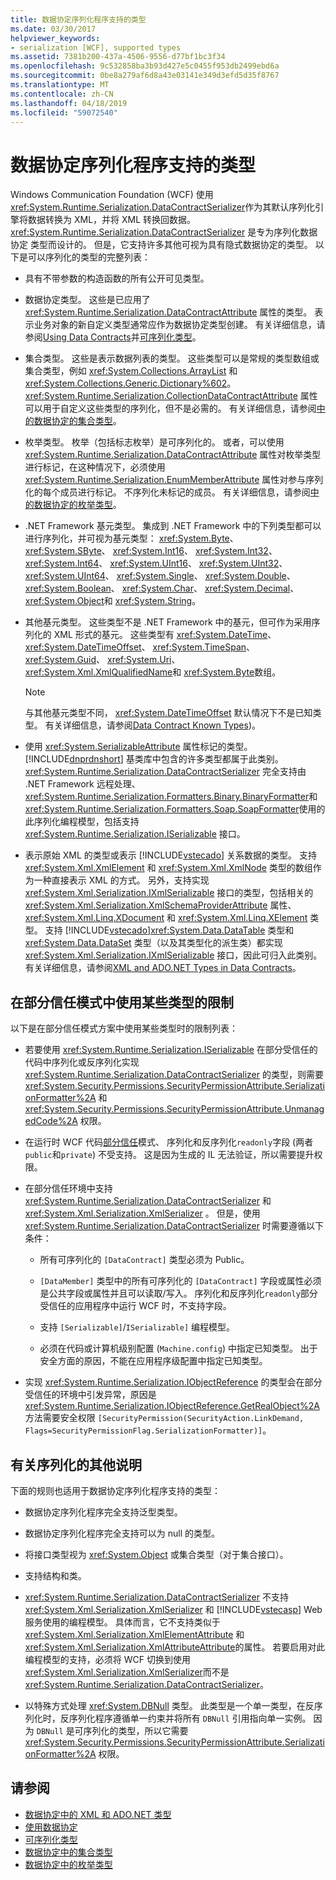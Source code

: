 ```yaml
---
title: 数据协定序列化程序支持的类型
ms.date: 03/30/2017
helpviewer_keywords:
- serialization [WCF], supported types
ms.assetid: 7381b200-437a-4506-9556-d77bf1bc3f34
ms.openlocfilehash: 9c532858ba3b93d427e5c0455f953db2499ebd6a
ms.sourcegitcommit: 0be8a279af6d8a43e03141e349d3efd5d35f8767
ms.translationtype: MT
ms.contentlocale: zh-CN
ms.lasthandoff: 04/18/2019
ms.locfileid: "59072540"
---
```

# <a name="types-supported-by-the-data-contract-serializer"></a>数据协定序列化程序支持的类型
Windows Communication Foundation (WCF) 使用<xref:System.Runtime.Serialization.DataContractSerializer>作为其默认序列化引擎将数据转换为 XML，并将 XML 转换回数据。 <xref:System.Runtime.Serialization.DataContractSerializer> 是专为序列化数据协定  类型而设计的。 但是，它支持许多其他可视为具有隐式数据协定的类型。 以下是可以序列化的类型的完整列表：  
  
-   具有不带参数的构造函数的所有公开可见类型。  
  
-   数据协定类型。 这些是已应用了 <xref:System.Runtime.Serialization.DataContractAttribute> 属性的类型。 表示业务对象的新自定义类型通常应作为数据协定类型创建。 有关详细信息，请参阅[Using Data Contracts](../../../../docs/framework/wcf/feature-details/using-data-contracts.md)并[可序列化类型](../../../../docs/framework/wcf/feature-details/serializable-types.md)。  
  
-   集合类型。 这些是表示数据列表的类型。 这些类型可以是常规的类型数组或集合类型，例如 <xref:System.Collections.ArrayList> 和 <xref:System.Collections.Generic.Dictionary%602>。 <xref:System.Runtime.Serialization.CollectionDataContractAttribute> 属性可以用于自定义这些类型的序列化，但不是必需的。 有关详细信息，请参阅[中的数据协定的集合类型](../../../../docs/framework/wcf/feature-details/collection-types-in-data-contracts.md)。  
  
-   枚举类型。 枚举（包括标志枚举）是可序列化的。 或者，可以使用 <xref:System.Runtime.Serialization.DataContractAttribute> 属性对枚举类型进行标记，在这种情况下，必须使用 <xref:System.Runtime.Serialization.EnumMemberAttribute> 属性对参与序列化的每个成员进行标记。 不序列化未标记的成员。 有关详细信息，请参阅[中的数据协定的枚举类型](../../../../docs/framework/wcf/feature-details/enumeration-types-in-data-contracts.md)。  
  
-   .NET Framework 基元类型。 集成到 .NET Framework 中的下列类型都可以进行序列化，并可视为基元类型： <xref:System.Byte>、 <xref:System.SByte>、 <xref:System.Int16>、 <xref:System.Int32>、 <xref:System.Int64>、 <xref:System.UInt16>、 <xref:System.UInt32>、 <xref:System.UInt64>、 <xref:System.Single>、 <xref:System.Double>、 <xref:System.Boolean>、 <xref:System.Char>、 <xref:System.Decimal>、 <xref:System.Object>和 <xref:System.String>。  
  
-   其他基元类型。 这些类型不是 .NET Framework 中的基元，但可作为采用序列化的 XML 形式的基元。 这些类型有 <xref:System.DateTime>、 <xref:System.DateTimeOffset>、 <xref:System.TimeSpan>、 <xref:System.Guid>、 <xref:System.Uri>、 <xref:System.Xml.XmlQualifiedName>和 <xref:System.Byte>数组。  
  
    > [!NOTE]
    >  与其他基元类型不同， <xref:System.DateTimeOffset> 默认情况下不是已知类型。 有关详细信息，请参阅[Data Contract Known Types](../../../../docs/framework/wcf/feature-details/data-contract-known-types.md))。  
  
-   使用 <xref:System.SerializableAttribute> 属性标记的类型。 [!INCLUDE[dnprdnshort](../../../../includes/dnprdnshort-md.md)] 基类库中包含的许多类型都属于此类别。 <xref:System.Runtime.Serialization.DataContractSerializer> 完全支持由 .NET Framework 远程处理、 <xref:System.Runtime.Serialization.Formatters.Binary.BinaryFormatter>和 <xref:System.Runtime.Serialization.Formatters.Soap.SoapFormatter>使用的此序列化编程模型，包括支持 <xref:System.Runtime.Serialization.ISerializable> 接口。  
  
-   表示原始 XML 的类型或表示 [!INCLUDE[vstecado](../../../../includes/vstecado-md.md)] 关系数据的类型。 支持 <xref:System.Xml.XmlElement> 和 <xref:System.Xml.XmlNode> 类型的数组作为一种直接表示 XML 的方式。 另外，支持实现 <xref:System.Xml.Serialization.IXmlSerializable> 接口的类型，包括相关的 <xref:System.Xml.Serialization.XmlSchemaProviderAttribute> 属性、 <xref:System.Xml.Linq.XDocument> 和 <xref:System.Xml.Linq.XElement> 类型。 支持 [!INCLUDE[vstecado](../../../../includes/vstecado-md.md)]<xref:System.Data.DataTable> 类型和 <xref:System.Data.DataSet> 类型（以及其类型化的派生类）都实现 <xref:System.Xml.Serialization.IXmlSerializable> 接口，因此可归入此类别。 有关详细信息，请参阅[XML and ADO.NET Types in Data Contracts](../../../../docs/framework/wcf/feature-details/xml-and-ado-net-types-in-data-contracts.md)。  
  
## <a name="limitations-of-using-certain-types-in-partial-trust-mode"></a>在部分信任模式中使用某些类型的限制  
 以下是在部分信任模式方案中使用某些类型时的限制列表：  
  
-   若要使用 <xref:System.Runtime.Serialization.ISerializable> 在部分受信任的代码中序列化或反序列化实现 <xref:System.Runtime.Serialization.DataContractSerializer> 的类型，则需要 <xref:System.Security.Permissions.SecurityPermissionAttribute.SerializationFormatter%2A> 和 <xref:System.Security.Permissions.SecurityPermissionAttribute.UnmanagedCode%2A> 权限。  
  
-   在运行时 WCF 代码[部分信任](../../../../docs/framework/wcf/feature-details/partial-trust.md)模式、 序列化和反序列化`readonly`字段 (两者`public`和`private`) 不受支持。 这是因为生成的 IL 无法验证，所以需要提升权限。  
  
-   在部分信任环境中支持 <xref:System.Runtime.Serialization.DataContractSerializer> 和 <xref:System.Xml.Serialization.XmlSerializer> 。 但是，使用 <xref:System.Runtime.Serialization.DataContractSerializer> 时需要遵循以下条件：  
  
    -   所有可序列化的 `[DataContract]` 类型必须为 Public。  
  
    -   `[DataMember]` 类型中的所有可序列化的 `[DataContract]` 字段或属性必须是公共字段或属性并且可以读取/写入。 序列化和反序列化`readonly`部分受信任的应用程序中运行 WCF 时，不支持字段。  
  
    -   支持 `[Serializable]`/`ISerializable]` 编程模型。  
  
    -   必须在代码或计算机级别配置 (`Machine.config`) 中指定已知类型。 出于安全方面的原因，不能在应用程序级配置中指定已知类型。  
  
-   实现 <xref:System.Runtime.Serialization.IObjectReference> 的类型会在部分受信任的环境中引发异常，原因是 <xref:System.Runtime.Serialization.IObjectReference.GetRealObject%2A> 方法需要安全权限 `[SecurityPermission(SecurityAction.LinkDemand, Flags=SecurityPermissionFlag.SerializationFormatter)]`。  
  
## <a name="additional-notes-on-serialization"></a>有关序列化的其他说明  
 下面的规则也适用于数据协定序列化程序支持的类型：  
  
-   数据协定序列化程序完全支持泛型类型。  
  
-   数据协定序列化程序完全支持可以为 null 的类型。  
  
-   将接口类型视为 <xref:System.Object> 或集合类型（对于集合接口）。  
  
-   支持结构和类。  
  
-   <xref:System.Runtime.Serialization.DataContractSerializer> 不支持 <xref:System.Xml.Serialization.XmlSerializer> 和 [!INCLUDE[vstecasp](../../../../includes/vstecasp-md.md)] Web 服务使用的编程模型。 具体而言，它不支持类似于 <xref:System.Xml.Serialization.XmlElementAttribute> 和 <xref:System.Xml.Serialization.XmlAttributeAttribute>的属性。 若要启用对此编程模型的支持，必须将 WCF 切换到使用<xref:System.Xml.Serialization.XmlSerializer>而不是<xref:System.Runtime.Serialization.DataContractSerializer>。  
  
-   以特殊方式处理 <xref:System.DBNull> 类型。 此类型是一个单一类型，在反序列化时，反序列化程序遵循单一约束并将所有 `DBNull` 引用指向单一实例。 因为 `DBNull` 是可序列化的类型，所以它需要 <xref:System.Security.Permissions.SecurityPermissionAttribute.SerializationFormatter%2A> 权限。  
  
## <a name="see-also"></a>请参阅

- [数据协定中的 XML 和 ADO.NET 类型](../../../../docs/framework/wcf/feature-details/xml-and-ado-net-types-in-data-contracts.md)
- [使用数据协定](../../../../docs/framework/wcf/feature-details/using-data-contracts.md)
- [可序列化类型](../../../../docs/framework/wcf/feature-details/serializable-types.md)
- [数据协定中的集合类型](../../../../docs/framework/wcf/feature-details/collection-types-in-data-contracts.md)
- [数据协定中的枚举类型](../../../../docs/framework/wcf/feature-details/enumeration-types-in-data-contracts.md)
